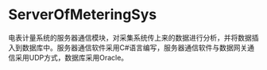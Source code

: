 # ServerOfMeteringSys
电表计量系统的服务器通信模块，对采集系统传上来的数据进行分析，并将数据插入到数据库中。服务器通信软件采用C#语言编写，服务器通信软件与数据网关通信采用UDP方式，数据库采用Oracle。
